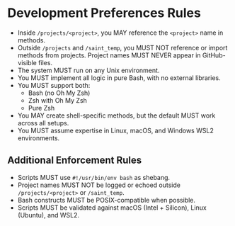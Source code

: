 # Development Preferences Rules

- Inside `/projects/<project>`, you MAY reference the `<project>` name in methods.  
- Outside `/projects` and `/saint_temp`, you MUST NOT reference or import methods from projects. Project names MUST NEVER appear in GitHub-visible files.  
- The system MUST run on any Unix environment.  
- You MUST implement all logic in pure Bash, with no external libraries.  
- You MUST support both:  
  - Bash (no Oh My Zsh)  
  - Zsh with Oh My Zsh
  - Pure Zsh
- You MAY create shell-specific methods, but the default MUST work across all setups.  
- You MUST assume expertise in Linux, macOS, and Windows WSL2 environments.  

## Additional Enforcement Rules
- Scripts MUST use `#!/usr/bin/env bash` as shebang.  
- Project names MUST NOT be logged or echoed outside `/projects/<project>` or `/saint_temp`.  
- Bash constructs MUST be POSIX-compatible when possible.  
- Scripts MUST be validated against macOS (Intel + Silicon), Linux (Ubuntu), and WSL2. 